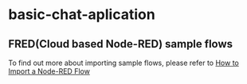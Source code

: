 # basic-chat-aplication

## FRED(Cloud based Node-RED) sample flows
To find out more about importing sample flows, please refer to [How to Import a Node-RED Flow](http://developers.sensetecnic.com/article/how-to-import-a-node-red-flow/)
